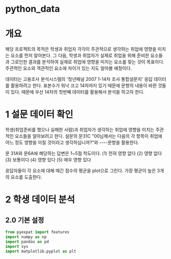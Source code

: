 # python_data
# 개요
해당 프로젝트의 목적은 학생과 취업자 각각이 주관적으로 생각하는 취업에 영향을 미치는 요소를 먼저 알아본다. 그 다음, 학생과 취업자가 실제로 취업을 위해 준비한 요소들과 그로인한 결과를 분석하여 실제로 취업에 영향을 미치는 요소를 찾는 것이 목표이다. 주관적인 요소와 객관적인 요소에 차이가 있는 지도 알아볼 예정이다. 

데이터는 고용조사 분석시스템의 '청년패널 2007 1-14차 조사 통합설문지' 응답 데이터를 활용하려고 한다. 표본수가 워낙 크고 14차까지 있기 때문에 문항의 내용이 바뀐 것들이 있다. 때문에 우선 14차의 첫번째 데이터를 활용해서 분석을 하고자 한다.

# 1 설문 데이터 확인
학생(취업준비를 했으나 실패한 사람)과 취업자가 생각하는 취업에 영향을 미치는 주관적인 요소들을 알아보려고 한다. 설문의 문31C "00님께서는 다음의 각 항목이 취업에 어느 정도 영향을 미칠 것이라고 생각하십니까?"와 ----문항을 활용한다. 

문 31A와 문6A에 해당하는 답변은 1~5점 척도이다.
 (1) 전혀 영향 없다
 (2) 영향 없다
 (3) 보통이다
 (4) 영향 있다
 (5) 매우 영향 있다

응답자들이 각 요소에 대해 매긴 점수의 평균을 plot으로 그린다. 가장 평균이 높은 3개의 요소를 도출한다.

# 2 학생 데이터 분석
## 2.0 기본 설정
```python
from pyexpat import features
import numpy as np
import pandas as pd
import sys
import matplotlib.pyplot as plt
```
